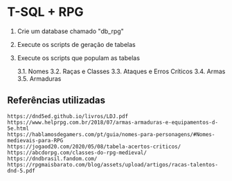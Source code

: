 # T-SQL + RPG

1. Crie um database chamado "db_rpg"

2. Execute os scripts de geração de tabelas

3. Execute os scripts que populam as tabelas

    3.1. Nomes
    3.2. Raças e Classes
    3.3. Ataques e Erros Críticos
    3.4. Armas
    3.5. Armaduras

## Referências utilizadas

    https://dnd5ed.github.io/livros/LDJ.pdf
    https://www.helprpg.com.br/2018/07/armas-armaduras-e-equipamentos-d-5e.html
    https://hablamosdegamers.com/pt/guia/nomes-para-personagens/#Nomes-medievais-para-RPG
    https://jogaod20.com/2020/05/08/tabela-acertos-criticos/
    https://abcdorpg.com/classes-do-rpg-medieval/
    https://dndbrasil.fandom.com/
    https://rpgmaisbarato.com/blog/assets/upload/artigos/racas-talentos-dnd-5.pdf


